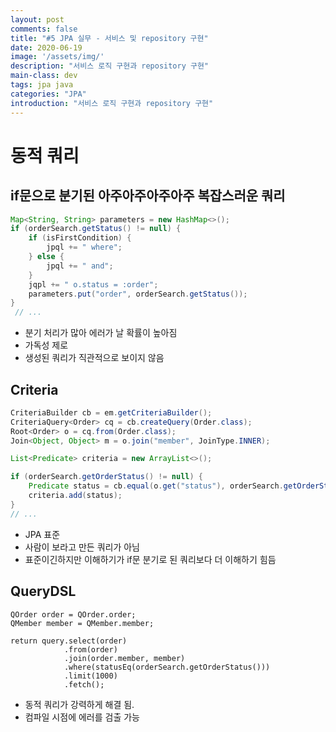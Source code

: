 ```yaml
---
layout: post
comments: false
title: "#5 JPA 실무 - 서비스 및 repository 구현"
date: 2020-06-19
image: '/assets/img/'
description: "서비스 로직 구현과 repository 구현"
main-class: dev
tags: jpa java
categories: "JPA"
introduction: "서비스 로직 구현과 repository 구현"
---
```

# 동적 쿼리
## if문으로 분기된 아주아주아주아주 복잡스러운 쿼리
```java
Map<String, String> parameters = new HashMap<>();
if (orderSearch.getStatus() != null) {
    if (isFirstCondition) {
        jpql += " where";
    } else {
        jpql += " and";
    }
    jqpl += " o.status = :order";
    parameters.put("order", orderSearch.getStatus());
}
 // ...
```
- 분기 처리가 많아 에러가 날 확률이 높아짐
- 가독성 제로
- 생성된 쿼리가 직관적으로 보이지 않음

## Criteria
```java
CriteriaBuilder cb = em.getCriteriaBuilder();
CriteriaQuery<Order> cq = cb.createQuery(Order.class);
Root<Order> o = cq.from(Order.class);
Join<Object, Object> m = o.join("member", JoinType.INNER);

List<Predicate> criteria = new ArrayList<>();

if (orderSearch.getOrderStatus() != null) {
    Predicate status = cb.equal(o.get("status"), orderSearch.getOrderStatus());
    criteria.add(status);
}
// ...
```
- JPA 표준
- 사람이 보라고 만든 쿼리가 아님
- 표준이긴하지만 이해하기가 if문 분기로 된 쿼리보다 더 이해하기 힘듬
## QueryDSL
```
QOrder order = QOrder.order;
QMember member = QMember.member;

return query.select(order)
            .from(order)
            .join(order.member, member)
            .where(statusEq(orderSearch.getOrderStatus()))
            .limit(1000)
            .fetch();
```
- 동적 쿼리가 강력하게 해결 됨.
- 컴파일 시점에 에러를 검출 가능